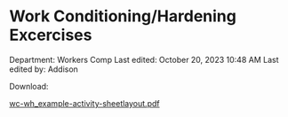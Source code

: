 # Work Conditioning/Hardening Excercises

Department: Workers Comp
Last edited: October 20, 2023 10:48 AM
Last edited by: Addison

Download:

[wc-wh_example-activity-sheetlayout.pdf](https://www.allianceptp.com/sites/default/files/2023-10/wc-wh_example-activity-sheetlayout.pdf)